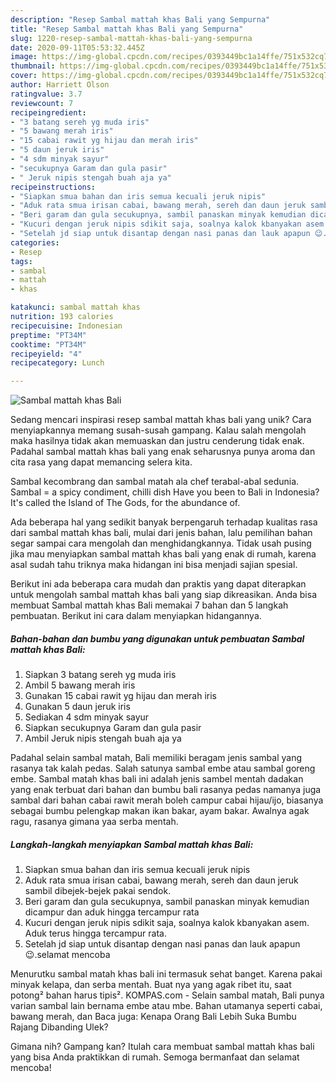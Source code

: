 ```yaml
---
description: "Resep Sambal mattah khas Bali yang Sempurna"
title: "Resep Sambal mattah khas Bali yang Sempurna"
slug: 1220-resep-sambal-mattah-khas-bali-yang-sempurna
date: 2020-09-11T05:53:32.445Z
image: https://img-global.cpcdn.com/recipes/0393449bc1a14ffe/751x532cq70/sambal-mattah-khas-bali-foto-resep-utama.jpg
thumbnail: https://img-global.cpcdn.com/recipes/0393449bc1a14ffe/751x532cq70/sambal-mattah-khas-bali-foto-resep-utama.jpg
cover: https://img-global.cpcdn.com/recipes/0393449bc1a14ffe/751x532cq70/sambal-mattah-khas-bali-foto-resep-utama.jpg
author: Harriett Olson
ratingvalue: 3.7
reviewcount: 7
recipeingredient:
- "3 batang sereh yg muda iris"
- "5 bawang merah iris"
- "15 cabai rawit yg hijau dan merah iris"
- "5 daun jeruk iris"
- "4 sdm minyak sayur"
- "secukupnya Garam dan gula pasir"
- " Jeruk nipis stengah buah aja ya"
recipeinstructions:
- "Siapkan smua bahan dan iris semua kecuali jeruk nipis"
- "Aduk rata smua irisan cabai, bawang merah, sereh dan daun jeruk sambil dibejek-bejek pakai sendok."
- "Beri garam dan gula secukupnya, sambil panaskan minyak kemudian dicampur dan aduk hingga tercampur rata"
- "Kucuri dengan jeruk nipis sdikit saja, soalnya kalok kbanyakan asem. Aduk terus hingga tercampur rata."
- "Setelah jd siap untuk disantap dengan nasi panas dan lauk apapun 😉.selamat mencoba"
categories:
- Resep
tags:
- sambal
- mattah
- khas

katakunci: sambal mattah khas 
nutrition: 193 calories
recipecuisine: Indonesian
preptime: "PT34M"
cooktime: "PT34M"
recipeyield: "4"
recipecategory: Lunch

---
```



![Sambal mattah khas Bali](https://img-global.cpcdn.com/recipes/0393449bc1a14ffe/751x532cq70/sambal-mattah-khas-bali-foto-resep-utama.jpg)

Sedang mencari inspirasi resep sambal mattah khas bali yang unik? Cara menyiapkannya memang susah-susah gampang. Kalau salah mengolah maka hasilnya tidak akan memuaskan dan justru cenderung tidak enak. Padahal sambal mattah khas bali yang enak seharusnya punya aroma dan cita rasa yang dapat memancing selera kita.

Sambal kecombrang dan sambal matah ala chef terabal-abal sedunia. Sambal = a spicy condiment, chilli dish Have you been to Bali in Indonesia? It&#39;s called the Island of The Gods, for the abundance of.

Ada beberapa hal yang sedikit banyak berpengaruh terhadap kualitas rasa dari sambal mattah khas bali, mulai dari jenis bahan, lalu pemilihan bahan segar sampai cara mengolah dan menghidangkannya. Tidak usah pusing jika mau menyiapkan sambal mattah khas bali yang enak di rumah, karena asal sudah tahu triknya maka hidangan ini bisa menjadi sajian spesial.


Berikut ini ada beberapa cara mudah dan praktis yang dapat diterapkan untuk mengolah sambal mattah khas bali yang siap dikreasikan. Anda bisa membuat Sambal mattah khas Bali memakai 7 bahan dan 5 langkah pembuatan. Berikut ini cara dalam menyiapkan hidangannya.

<!--inarticleads1-->

##### Bahan-bahan dan bumbu yang digunakan untuk pembuatan Sambal mattah khas Bali:

1. Siapkan 3 batang sereh yg muda iris
1. Ambil 5 bawang merah iris
1. Gunakan 15 cabai rawit yg hijau dan merah iris
1. Gunakan 5 daun jeruk iris
1. Sediakan 4 sdm minyak sayur
1. Siapkan secukupnya Garam dan gula pasir
1. Ambil  Jeruk nipis stengah buah aja ya


Padahal selain sambal matah, Bali memiliki beragam jenis sambal yang rasanya tak kalah pedas. Salah satunya sambal embe atau sambal goreng embe. Sambal matah khas bali ini adalah jenis sambel mentah dadakan yang enak terbuat dari bahan dan bumbu bali rasanya pedas namanya juga sambal dari bahan cabai rawit merah boleh campur cabai hijau/ijo, biasanya sebagai bumbu pelengkap makan ikan bakar, ayam bakar. Awalnya agak ragu, rasanya gimana yaa serba mentah. 

<!--inarticleads2-->

##### Langkah-langkah menyiapkan Sambal mattah khas Bali:

1. Siapkan smua bahan dan iris semua kecuali jeruk nipis
1. Aduk rata smua irisan cabai, bawang merah, sereh dan daun jeruk sambil dibejek-bejek pakai sendok.
1. Beri garam dan gula secukupnya, sambil panaskan minyak kemudian dicampur dan aduk hingga tercampur rata
1. Kucuri dengan jeruk nipis sdikit saja, soalnya kalok kbanyakan asem. Aduk terus hingga tercampur rata.
1. Setelah jd siap untuk disantap dengan nasi panas dan lauk apapun 😉.selamat mencoba


Menurutku sambal matah khas bali ini termasuk sehat banget. Karena pakai minyak kelapa, dan serba mentah. Buat nya yang agak ribet itu, saat potong² bahan harus tipis². KOMPAS.com - Selain sambal matah, Bali punya varian sambal lain bernama embe atau mbe. Bahan utamanya seperti cabai, bawang merah, dan Baca juga: Kenapa Orang Bali Lebih Suka Bumbu Rajang Dibanding Ulek? 

Gimana nih? Gampang kan? Itulah cara membuat sambal mattah khas bali yang bisa Anda praktikkan di rumah. Semoga bermanfaat dan selamat mencoba!
